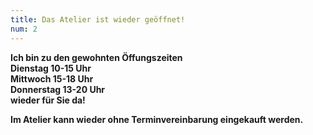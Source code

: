 ```yaml
---
title: Das Atelier ist wieder geöffnet!
num: 2
---
```


__Ich bin zu den gewohnten Öffungszeiten__<br>
__Dienstag 10-15 Uhr__<br>
__Mittwoch  15-18 Uhr__<br>
__Donnerstag  13-20 Uhr__<br>
__wieder für Sie da!__

__Im  Atelier kann wieder ohne Terminvereinbarung eingekauft werden.__
 


